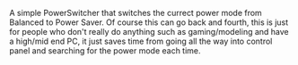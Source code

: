 A simple PowerSwitcher that switches the currect power mode from Balanced to Power Saver. Of course this can go back and fourth, this is just for people who don't really do anything such as gaming/modeling and have a high/mid end PC, it just saves time from going all the way into control panel and searching for the power mode each time. 
